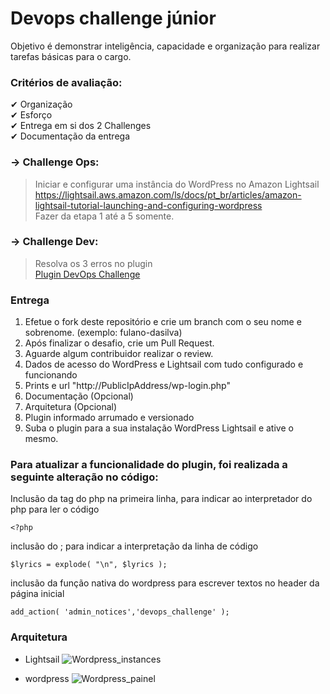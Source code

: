# Devops challenge júnior

Objetivo é demonstrar inteligência, capacidade e organização para realizar tarefas básicas para o cargo.

### Critérios de avaliação:

✔ Organização <br>
✔ Esforço <br>
✔ Entrega em si dos 2 Challenges <br>
✔ Documentação da entrega <br>


### → Challenge Ops:
> Iniciar e configurar uma instância do WordPress no Amazon Lightsail <br>
https://lightsail.aws.amazon.com/ls/docs/pt_br/articles/amazon-lightsail-tutorial-launching-and-configuring-wordpress <br>
Fazer da etapa 1 até a 5 somente.

### → Challenge Dev:
> Resolva os 3 erros no plugin<br>
[Plugin DevOps Challenge](devops_challenge.php)



### Entrega
1. Efetue o fork deste repositório e crie um branch com o seu nome e sobrenome. (exemplo: fulano-dasilva)
2. Após finalizar o desafio, crie um Pull Request.
3. Aguarde algum contribuidor realizar o review.
4. Dados de acesso do WordPress e Lightsail com tudo configurado e funcionando
5. Prints e url "http://PublicIpAddress/wp-login.php"
6. Documentação (Opcional)
7. Arquitetura (Opcional)
8. Plugin informado arrumado e versionado
9. Suba o plugin para a sua instalação WordPress Lightsail e ative o mesmo.



### Para atualizar a funcionalidade do plugin, foi realizada a seguinte alteração no código:

Inclusão da tag do php na primeira linha, para indicar ao interpretador do php para ler o código
```
<?php 

```
inclusão do ; para indicar a interpretação da linha de código 

```
$lyrics = explode( "\n", $lyrics );

```
inclusão da função nativa do wordpress para escrever textos no header da página inicial

```
add_action( 'admin_notices','devops_challenge' );

```


### Arquitetura 

- Lightsail
![Wordpress_instances](https://github.com/mpletti/devops-challenge-junior/assets/134749110/5ac27bd7-23e8-4544-92a3-6cf6d72df70c)

- wordpress
![Wordpress_painel](https://github.com/mpletti/devops-challenge-junior/assets/134749110/b7cee53c-0132-43d0-822d-b4991be9ba7e)







